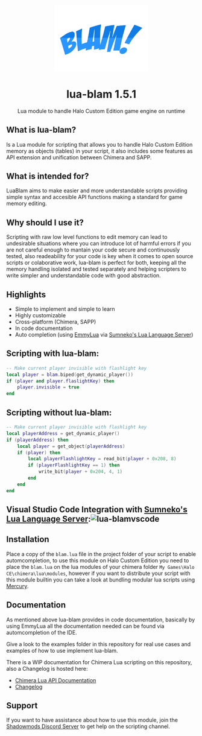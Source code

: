 <html>
    <p align="center">
        <img width="250px" src="img/blam-logo.png"/>
    </p>
    <h1 align="center">lua-blam 1.5.1</h1>
    <p align="center">
       Lua module to handle Halo Custom Edition game engine on runtime
    </p>
</html>

## What is lua-blam?
Is a Lua module for scripting that allows you to handle Halo Custom Edition memory as objects
(tables) in your script, it also includes some features as API extension and unification between
Chimera and SAPP.

## What is intended for?
LuaBlam aims to make easier and more understandable scripts providing simple syntax and accesible
API functions making a standard for game memory editing.

## Why should I use it?
Scripting with raw low level functions to edit memory can lead to undesirable situations where you
can introduce lot of harmful errors if you are not careful enough to mantain your code secure and
continuously tested, also readeability for your code is key when it comes to open source scripts or
colaborative work, lua-blam is perfect for both, keeping all the memory handling isolated and tested
separately and helping scripters to write simpler and understandable code with good abstraction.

## Highlights
- Simple to implement and simple to learn
- Highly customizable
- Cross-platform (Chimera, SAPP)
- In code documentation
- Auto completion (using [EmmyLua](https://github.com/EmmyLua) via [Sumneko's Lua Language Server](https://marketplace.visualstudio.com/items?itemName=sumneko.lua))

## Scripting with lua-blam:
```lua
-- Make current player invisible with flashlight key
local player = blam.biped(get_dynamic_player())
if (player and player.flaslightKey) then
    player.invisible = true
end
```

## Scripting without lua-blam:
```lua
-- Make current player invisible with flashlight key
local playerAddress = get_dynamic_player()
if (playerAddress) then
    local player = get_object(playerAddress)
    if (player) then
        local playerFlashlightKey = read_bit(player + 0x208, 8)
        if (playerFlashlightKey == 1) then
            write_bit(player + 0x204, 4, 1)
        end
    end
end
```

## Visual Studio Code Integration with [Sumneko's Lua Language Server](https://marketplace.visualstudio.com/items?itemName=sumneko.lua):![lua-blamvscode](https://i.imgur.com/Ai2SuFH.gif)

## Installation
Place a copy of the `blam.lua` file in the project folder of your script to enable automcompletion,
to use this module on Halo Custom Edition you need to place the `blam.lua` on the lua modules
of your chimera folder `My Games\Halo CE\chimera\lua\modules`, however if you want to distribute your
script with this module builtin you can take a look at bundling modular lua scripts using
[Mercury](https://github.com/Sledmine/Mercury).

## Documentation
As mentioned above lua-blam provides in code documentation, basically by using EmmyLua all the
documentation needed can be found via automcompletion of the IDE.

Give a look to the examples folder in this repository for real use cases and examples of how to use implement lua-blam.

There is a WIP documentation for Chimera Lua scripting on this repository, also a Changelog is
hosted here:

- [Chimera Lua API Documentation](docs/CHIMERA_LUA.md)
- [Changelog](CHANGELOG.md)

## Support
If you want to have assistance about how to use this module, join the
[Shadowmods Discord Server](https://discord.shadowmods.net/) to get help on the scripting channel.

